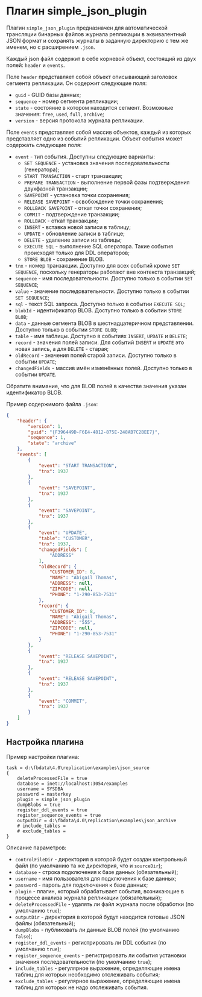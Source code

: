 # Плагин simple_json_plugin

Плагин `simple_json_plugin` предназначен для автоматической трансляции бинарных файлов журнала репликации в эквивалентный JSON формат
и сохранять журналы в заданную директорию с тем же именем, но с расширением `.json`.

Каждый json файл содержит в себе корневой объект, состоящий из двух полей: `header` и `events`.

Поле `header` представляет собой объект описывающий заголовок сегмента репликации. Он содержит следующие поля:

* `guid` - GUID базы данных;
* `sequence` - номер сегмента репликации;
* `state` - состояние в котором находится сегмент. Возможные значения: `free`, `used`, `full`, `archive`;
* `version` - версия протокола журнала репликации.

Поле `events` представляет собой массив объектов, каждый из которых представляет одно из событий репликации.
Объект события может содержать следующие поля:

* `event` - тип события. Доступны следующие варианты:
  * `SET SEQUENCE` - установка значения последовательности (генератора);
  * `START TRANSACTION` - старт транзакции;
  * `PREPARE TRANSACTION` - выполнение первой фазы подтверждения двухфазной транзакции;
  * `SAVEPOINT` - установка точки сохранения;
  * `RELEASE SAVEPOINT` - освобождение точки сохранения;
  * `ROLLBACK SAVEPOINT` - откат точки сохранения;
  * `COMMIT` - подтверждение транзакции;
  * `ROLLBACK` - откат транзакции;
  * `INSERT` - вставка новой записи в таблицу;
  * `UPDATE` - обновление записи в таблице;
  * `DELETE` - удаление записи из таблицы;
  * `EXECUTE SQL` - выполнение SQL оператора. Такие события происходят только для DDL операторов;
  * `STORE BLOB` - сохранение BLOB.
* `tnx` - номер транзакции. Доступно для всех событий кроме `SET SEQUENCE`, поскольку генераторы работают вне контекста транзакций;
* `sequence` - имя последовательности. Доступно только в событии `SET SEQUENCE`;
* `value` - значение последовательности. Доступно только в событии `SET SEQUENCE`;
* `sql` - текст SQL запроса. Доступно только в событии `EXECUTE SQL`;
* `blobId` - идентификатор BLOB. Доступно только в событии `STORE BLOB`;
* `data` - данные сегмента BLOB в шестнадцатеричном представлении. Доступно только в событии `STORE BLOB`;
* `table` - имя таблицы. Доступно в событиях `INSERT`, `UPDATE` и `DELETE`;
* `record` - значения полей записи. Для событий `INSERT` и `UPDATE` это новая запись, а для `DELETE` - старая;
* `oldRecord` - значения полей старой записи. Доступно только в событии `UPDATE`;
* `changedFields` - массив имён изменённых полей. Доступно только в событии `UPDATE`.

Обратите внимание, что для BLOB полей в качестве значения указан идентификатор BLOB.

Пример содержимого файла `.json`:

```json
{
    "header": {
        "version": 1,
        "guid": "{F396449D-F6E4-4812-875E-248AB7C2BEE7}",
        "sequence": 1,
        "state": "archive"
    },
    "events": [
        {
            "event": "START TRANSACTION",
            "tnx": 1937
        },
        {
            "event": "SAVEPOINT",
            "tnx": 1937
        },
        {
            "event": "SAVEPOINT",
            "tnx": 1937
        },
        {
            "event": "UPDATE",
            "table": "CUSTOMER",
            "tnx": 1937,
            "changedFields": [
                "ADDRESS"
            ],
            "oldRecord": {
                "CUSTOMER_ID": 8,
                "NAME": "Abigail Thomas",
                "ADDRESS": null,
                "ZIPCODE": null,
                "PHONE": "1-290-853-7531"
            },
            "record": {
                "CUSTOMER_ID": 8,
                "NAME": "Abigail Thomas",
                "ADDRESS": "555",
                "ZIPCODE": null,
                "PHONE": "1-290-853-7531"
            }
        },
        {
            "event": "RELEASE SAVEPOINT",
            "tnx": 1937
        },
        {
            "event": "RELEASE SAVEPOINT",
            "tnx": 1937
        },
        {
            "event": "COMMIT",
            "tnx": 1937
        }
    ]
}
```

## Настройка плагина

Пример настройки плагина:

```
task = d:\fbdata\4.0\replication\examples\json_source
{
    deleteProcessedFile = true
    database = inet://localhost:3054/examples
    username = SYSDBA
    password = masterkey
    plugin = simple_json_plugin
    dumpBlobs = true
    register_ddl_events = true
    register_sequence_events = true
    outputDir = d:\fbdata\4.0\replication\examples\json_archive
    # include_tables =
    # exclude_tables =
}
```

Описание параметров:

* `controlFileDir` - директория в которой будет создан контрольный файл (по умолчанию та же директория, что и `sourceDir`);
* `database` - строка подключения к базе данных (обязательный);
* `username` - имя пользователя для подключения к базе данных;
* `password` - пароль для подключения к базе данных;
* `plugin` - плагин, который обрабатывает события, возникающие в процессе анализа журнала репликации (обязательный);
* `deleteProcessedFile` - удалять ли файл журнала после обработки (по умолчанию `true`);
* `outputDir` - директория в которой будут находится готовые JSON файлы (обязательный);
* `dumpBlobs` - публиковать ли данные BLOB полей (по умолчанию `false`);
* `register_ddl_events` - регистрировать ли DDL события (по умолчанию `true`);
* `register_sequence_events` - регистрировать ли события установки значения последовательности (по умолчанию `true`);
* `include_tables` - регулярное выражение, определяющие имена таблиц для которых необходимо отслеживать события;
* `exclude_tables` - регулярное выражение, определяющие имена таблиц для которых не надо отслеживать события.
